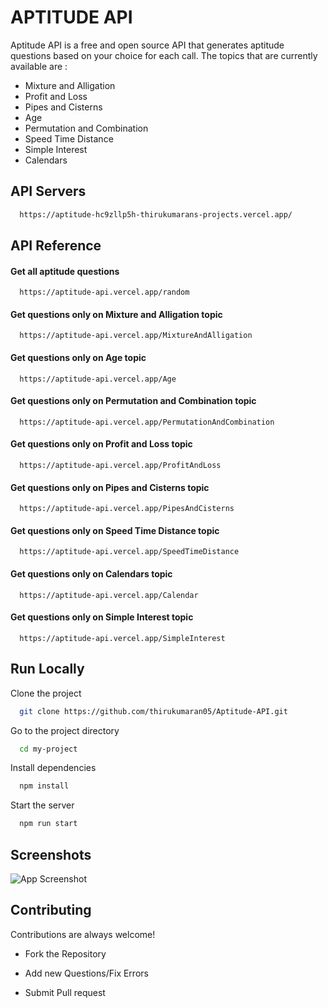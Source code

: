 # APTITUDE API 

Aptitude API is a free and open source API that generates aptitude questions based on your choice for each call. The topics that are currently available are :
* Mixture and Alligation
* Profit and Loss
* Pipes and Cisterns
* Age
* Permutation and Combination
* Speed Time Distance
* Simple Interest
* Calendars



## API Servers

```bash
  https://aptitude-hc9zllp5h-thirukumarans-projects.vercel.app/
```
    
## API Reference

#### Get all aptitude questions

```http
  https://aptitude-api.vercel.app/random
```

#### Get questions only on Mixture and Alligation topic

```http
  https://aptitude-api.vercel.app/MixtureAndAlligation
```


#### Get questions only on Age topic

```http
  https://aptitude-api.vercel.app/Age
```

#### Get questions only on Permutation and Combination topic

```http
  https://aptitude-api.vercel.app/PermutationAndCombination
```


#### Get questions only on Profit and Loss topic

```http
  https://aptitude-api.vercel.app/ProfitAndLoss
```

#### Get questions only on Pipes and Cisterns topic

```http
  https://aptitude-api.vercel.app/PipesAndCisterns
```
#### Get questions only on Speed Time Distance topic

```http
  https://aptitude-api.vercel.app/SpeedTimeDistance
```
#### Get questions only on Calendars topic

```http
  https://aptitude-api.vercel.app/Calendar
```
#### Get questions only on Simple Interest topic

```http
  https://aptitude-api.vercel.app/SimpleInterest
```



## Run Locally

Clone the project

```bash
  git clone https://github.com/thirukumaran05/Aptitude-API.git
```

Go to the project directory

```bash
  cd my-project
```

Install dependencies

```bash
  npm install
```

Start the server

```bash
  npm run start
```


## Screenshots
![App Screenshot](https://github.com/thirukumaran05/Aptitude-API/blob/main/images/demo.png)


## Contributing

Contributions are always welcome!

* Fork the Repository

* Add new Questions/Fix Errors

* Submit Pull request